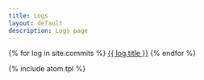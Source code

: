 ```yaml
---
title: Logs
layout: default
description: Logs page
---
```


{% for log in site.commits %}
<a href="{{ log.url | prepend: site.baseurl }}">{{ log.title }}</a>
{% endfor %}

{% include atom.tpl %}
